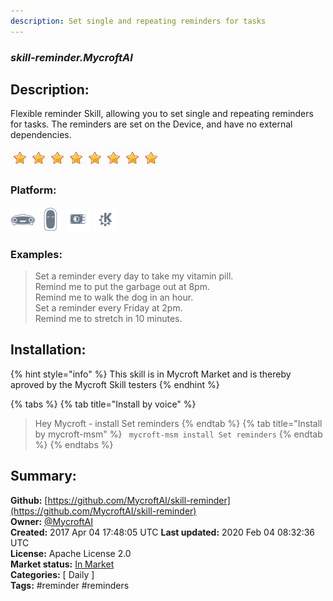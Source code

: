 ```yaml
---
description: Set single and repeating reminders for tasks
---
```


### _skill-reminder.MycroftAI_  
## Description:  
Flexible reminder Skill, allowing you to set single and repeating reminders for tasks. The reminders are set on the Device, and have no external dependencies.  
  
![](../.gitbook/assets/star.png)![](../.gitbook/assets/star.png)![](../.gitbook/assets/star.png)![](../.gitbook/assets/star.png)![](../.gitbook/assets/star.png)![](../.gitbook/assets/star.png)![](../.gitbook/assets/star.png)![](../.gitbook/assets/star.png)  
  
### Platform:  
 ![Mark I](../.gitbook/assets/mark-1-icon.png)  ![Mark II](../.gitbook/assets/mark-2-icon.png)  ![Picroft](../.gitbook/assets/picroft-icon.png)  ![plasmoid](../.gitbook/assets/kde.png)   
### Examples:  
> Set a reminder every day to take my vitamin pill.  
> Remind me to put the garbage out at 8pm.  
> Remind me to walk the dog in an hour.  
> Set a reminder every Friday at 2pm.  
> Remind me to stretch in 10 minutes.  
  
## Installation:  
{% hint style="info" %}
This skill is in Mycroft Market and is thereby aproved by the Mycroft Skill testers
{% endhint %}
    
{% tabs %}
{% tab title="Install by voice" %}
> Hey Mycroft - install Set reminders
{% endtab %}
  {% tab title="Install by mycroft-msm" %}
``` mycroft-msm install Set reminders```
{% endtab %}
  {% endtabs %}
    
## Summary:  
**Github:** [https://github.com/MycroftAI/skill-reminder](https://github.com/MycroftAI/skill-reminder)  
**Owner:** [@MycroftAI](https://github.com/MycroftAI)  
**Created:** 2017 Apr 04 17:48:05 UTC  **Last updated:** 2020 Feb 04 08:32:36 UTC  
**License:** Apache License 2.0  
**Market status:** [In Market](https://market.mycroft.ai/skill/mycroft-reminder)  
**Categories:** [ Daily ]   
**Tags:** \#reminder \#reminders   
